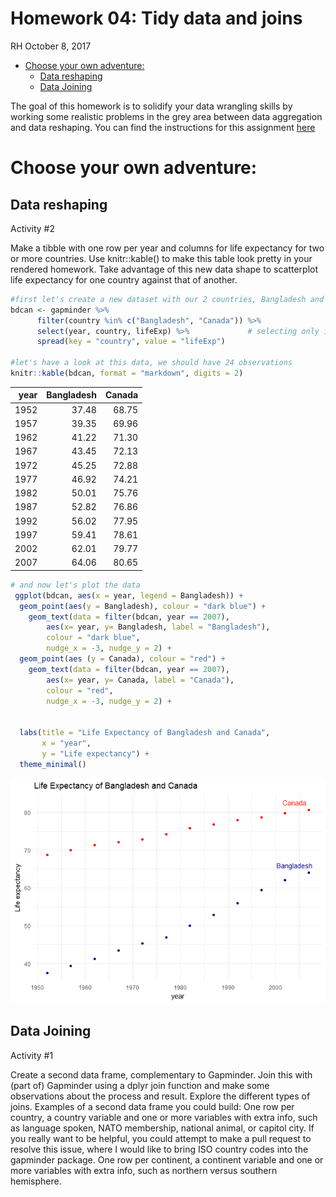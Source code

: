 Homework 04: Tidy data and joins
================
RH
October 8, 2017

-   [Choose your own adventure:](#choose-your-own-adventure)
    -   [Data reshaping](#data-reshaping)
    -   [Data Joining](#data-joining)

The goal of this homework is to solidify your data wrangling skills by working some realistic problems in the grey area between data aggregation and data reshaping. You can find the instructions for this assignment [here](http://stat545.com/hw04_tidy-data-joins.html)

Choose your own adventure:
==========================

Data reshaping
--------------

Activity \#2

Make a tibble with one row per year and columns for life expectancy for two or more countries. Use knitr::kable() to make this table look pretty in your rendered homework. Take advantage of this new data shape to scatterplot life expectancy for one country against that of another.

``` r
#first let's create a new dataset with our 2 countries, Bangladesh and Canada
bdcan <- gapminder %>%
      filter(country %in% c("Bangladesh", "Canada")) %>%
      select(year, country, lifeExp) %>%             # selecting only interested values
      spread(key = "country", value = "lifeExp") 
      
#let's have a look at this data, we should have 24 observations
knitr::kable(bdcan, format = "markdown", digits = 2)
```

|  year|  Bangladesh|  Canada|
|-----:|-----------:|-------:|
|  1952|       37.48|   68.75|
|  1957|       39.35|   69.96|
|  1962|       41.22|   71.30|
|  1967|       43.45|   72.13|
|  1972|       45.25|   72.88|
|  1977|       46.92|   74.21|
|  1982|       50.01|   75.76|
|  1987|       52.82|   76.86|
|  1992|       56.02|   77.95|
|  1997|       59.41|   78.61|
|  2002|       62.01|   79.77|
|  2007|       64.06|   80.65|

``` r
# and now let's plot the data 
 ggplot(bdcan, aes(x = year, legend = Bangladesh)) + 
  geom_point(aes(y = Bangladesh), colour = "dark blue") + 
    geom_text(data = filter(bdcan, year == 2007), 
        aes(x= year, y= Bangladesh, label = "Bangladesh"), 
        colour = "dark blue",
        nudge_x = -3, nudge_y = 2) + 
  geom_point(aes (y = Canada), colour = "red") + 
    geom_text(data = filter(bdcan, year == 2007), 
        aes(x= year, y= Canada, label = "Canada"), 
        colour = "red",
        nudge_x = -3, nudge_y = 2) + 

  
  labs(title = "Life Expectancy of Bangladesh and Canada",
       x = "year", 
       y = "Life expectancy") + 
  theme_minimal()
```

![](hw04_files/figure-markdown_github-ascii_identifiers/unnamed-chunk-2-1.png)

Data Joining
------------

Activity \#1

Create a second data frame, complementary to Gapminder. Join this with (part of) Gapminder using a dplyr join function and make some observations about the process and result. Explore the different types of joins. Examples of a second data frame you could build: One row per country, a country variable and one or more variables with extra info, such as language spoken, NATO membership, national animal, or capitol city. If you really want to be helpful, you could attempt to make a pull request to resolve this issue, where I would like to bring ISO country codes into the gapminder package. One row per continent, a continent variable and one or more variables with extra info, such as northern versus southern hemisphere.
